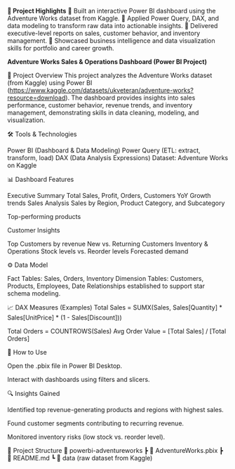 **🌟 Project Highlights**
🔹 Built an interactive Power BI dashboard using the Adventure Works dataset from Kaggle.
🔹 Applied Power Query, DAX, and data modeling to transform raw data into actionable insights.
🔹 Delivered executive-level reports on sales, customer behavior, and inventory management.
🔹 Showcased business intelligence and data visualization skills for portfolio and career growth.

**Adventure Works Sales & Operations Dashboard (Power BI Project)**

📌 Project Overview
This project analyzes the Adventure Works dataset (from Kaggle) using Power BI (https://www.kaggle.com/datasets/ukveteran/adventure-works?resource=download).
The dashboard provides insights into sales performance, customer behavior, revenue trends, and inventory management, demonstrating skills in data cleaning, modeling, and visualization.

🛠 Tools & Technologies

Power BI (Dashboard & Data Modeling)
Power Query (ETL: extract, transform, load)
DAX (Data Analysis Expressions)
Dataset: Adventure Works on Kaggle

📊 Dashboard Features

Executive Summary
Total Sales, Profit, Orders, Customers
YoY Growth trends
Sales Analysis
Sales by Region, Product Category, and Subcategory

Top-performing products

Customer Insights

Top Customers by revenue
New vs. Returning Customers
Inventory & Operations
Stock levels vs. Reorder levels
Forecasted demand

⚙️ Data Model

Fact Tables: Sales, Orders, Inventory
Dimension Tables: Customers, Products, Employees, Date
Relationships established to support star schema modeling.

📈 DAX Measures (Examples)
Total Sales = SUMX(Sales, Sales[Quantity] * Sales[UnitPrice] * (1 - Sales[Discount]))

Total Orders = COUNTROWS(Sales)
Avg Order Value = [Total Sales] / [Total Orders]

🚀 How to Use

Open the .pbix file in Power BI Desktop.

Interact with dashboards using filters and slicers.

🔍 Insights Gained

Identified top revenue-generating products and regions with highest sales.

Found customer segments contributing to recurring revenue.

Monitored inventory risks (low stock vs. reorder level).

📂 Project Structure
📁 powerbi-adventureworks
 ┣ 📄 AdventureWorks.pbix
 ┣ 📄 README.md
 ┗ 📁 data (raw dataset from Kaggle)
